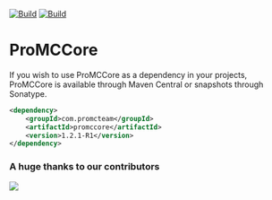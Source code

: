 [![Build](https://github.com/promcteam/promccore/actions/workflows/release.yml/badge.svg?branch=main)](https://s01.oss.sonatype.org/content/repositories/releases/com/promcteam/promccore/1.2.1-R1)
[![Build](https://github.com/promcteam/promccore/actions/workflows/devbuild.yml/badge.svg?branch=dev)](https://s01.oss.sonatype.org/content/repositories/snapshots/com/promcteam/promccore/1.2.1-R1)

# ProMCCore

If you wish to use ProMCCore as a dependency in your projects, ProMCCore is available through Maven Central
or snapshots through Sonatype.

```xml
<dependency>
    <groupId>com.promcteam</groupId>
    <artifactId>promccore</artifactId>
    <version>1.2.1-R1</version>
</dependency>
```

### A huge thanks to our contributors
<a href="https://github.com/promcteam/promccore/graphs/contributors">
<img src="https://contrib.rocks/image?repo=promcteam/promccore" />
</a>